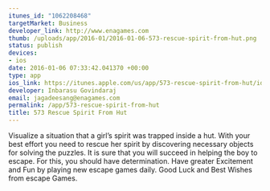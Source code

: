 ```yaml
--- 
itunes_id: "1062208468"
targetMarket: Business
developer_link: http://www.enagames.com
thumb: /uploads/app/2016-01/2016-01-06-573-rescue-spirit-from-hut.png
status: publish
devices: 
- ios
date: 2016-01-06 07:33:42.041370 +00:00
type: app
ios_link: https://itunes.apple.com/us/app/573-rescue-spirit-from-hut/id1062208468?mt=8
developer: Inbarasu Govindaraj
email: jagadeesang@enagames.com
permalink: /app/573-rescue-spirit-from-hut
title: 573 Rescue Spirit From Hut
---
```


 Visualize a situation that a girl’s spirit was trapped inside a hut. With your best effort you need to rescue her spirit by discovering necessary objects for solving the puzzles. It is sure that you will succeed in helping the boy to escape. For this, you should have determination. Have greater Excitement and Fun by playing new escape games daily. Good Luck and Best Wishes from escape Games.
